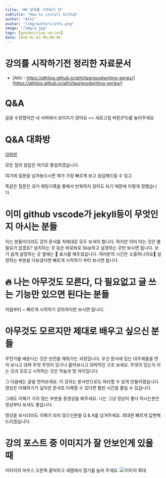 ```yaml
---
title: "#0 강의를 시작하기 전"
subtitle: "How to install Github"
author: "Athi"
avatar: "/img/authors/athi.png"
image: "/img/a.jpg"
tags: [goodwriting-series]
date: 2019-01-01 00:00:00
---
```


# 강의를 시작하기전 정리한 자료문서

- [Athi - https://athilog.github.io/athi/tag/goodwriting-series/](https://athilog.github.io/athi/tag/goodwriting-series/)

# Q&A

글을 수정했지만 내 서버에서 보이지가 않아요 => 새로고침 버튼(F5)를 눌러주세요

# Q&A 대화방

[대화방](https://gitter.im/athi-class/community?utm_source=share-link&utm_medium=link&utm_campaign=share-link)

모든 질의 응답은 여기로 통일하겠습니다.

여기에 질문을 남겨놓으시면 제가 가장 빠르게 보고 응답해드릴 수 있고

똑같은 질문은 과거 채팅기록을 통해서 반복하지 않아도 되기 때문에 이렇게 정했습니다.

# 이미 github vscode가 jekyll등이 무엇인지 아시는 분들

아는 분들이더라도 강의 문서를 차례대로 모두 보셔야 합니다.
하지만 이미 아는 것은 볼필요가 없겠죠?
설치하는 것 등은 바로바로 Skip하고 설정하는 곳만 보시면 됩니다.
보기 쉽게 설정하는 곳 옆에는 🔧 표시를 해두었습니다.
여러분의 시간은 소중하니까요🤟
설정하는 부분을 다보셨다면 빠르게 시작하기 부터 보시면 됩니다.

# 🔥 나는 아무것도 모른다, 다 필요없고 글 쓰는 기능만 있으면 된다는 분들

처음부터 ~ 빠르게 시작하기 강의까지만 보시면 됩니다.

# 아무것도 모르지만 제대로 배우고 싶으신 분들

무언가를 배운다는 것은 빈칸을 채워가는 과정입니다.
우선 문서에 있는 대주제들을 먼저 보시고 대략 무엇 무엇이 있구나 훝어보시고 대략적인 구조 보세요.
무엇이 있는지 아는 것과 모르고 시작하는 것은 하늘과 땅 차이입니다.

그 다음에는 글을 먼저보세요.
이 강의는 문서만으로도 따라할 수 있게 만들어졌습니다.
영상은 이해하기가 싶지만 문서로 이해할 수 있다면 훨씬 시간을 줄일 수 있습니다.

그래도 이해가 가지 않는 부분을 동영상을 봐주세요.
나는 그냥 영상이 좋다 하시는분은 영상부터 보셔도 좋습니다.

영상을 보시더라도 이해가 되지 않으신분들 Q & A를 남겨주세요.
최대한 빠르게 답변해드리겠습니다.

# 강의 포스트 중 이미지가 잘 안보인게 있을 때

이미지의 마우스 오른쪽 클릭하고 새탭에서 열기를 눌러 주세요.
![이미지 확대](https://i.imgur.com/7zDZvQm.png)
